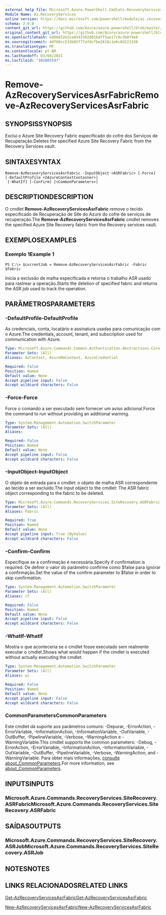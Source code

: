```yaml
---
external help file: Microsoft.Azure.PowerShell.Cmdlets.RecoveryServices.SiteRecovery.dll-Help.xml
Module Name: Az.RecoveryServices
online version: https://docs.microsoft.com/powershell/module/az.recoveryservices/remove-azrecoveryservicesasrfabric
schema: 2.0.0
content_git_url: https://github.com/Azure/azure-powershell/blob/master/src/RecoveryServices/RecoveryServices/help/Remove-AzRecoveryServicesAsrFabric.md
original_content_git_url: https://github.com/Azure/azure-powershell/blob/master/src/RecoveryServices/RecoveryServices/help/Remove-AzRecoveryServicesAsrFabric.md
ms.openlocfilehash: ed06852e2ce0342502d01bd7f5ae17c0c3b8f4e8
ms.sourcegitcommit: 4dfb0cc533b83f77afdcfbe2618c1e6c8d221330
ms.translationtype: MT
ms.contentlocale: pt-BR
ms.lasthandoff: 03/04/2021
ms.locfileid: "101885547"
---
```

# <span data-ttu-id="c89ed-101">Remove-AzRecoveryServicesAsrFabric</span><span class="sxs-lookup"><span data-stu-id="c89ed-101">Remove-AzRecoveryServicesAsrFabric</span></span>

## <span data-ttu-id="c89ed-102">SYNOPSIS</span><span class="sxs-lookup"><span data-stu-id="c89ed-102">SYNOPSIS</span></span>
<span data-ttu-id="c89ed-103">Exclui o Azure Site Recovery Fabric especificado do cofre dos Serviços de Recuperação.</span><span class="sxs-lookup"><span data-stu-id="c89ed-103">Deletes the specified Azure Site Recovery Fabric from the Recovery Services vault.</span></span>

## <span data-ttu-id="c89ed-104">SINTAXE</span><span class="sxs-lookup"><span data-stu-id="c89ed-104">SYNTAX</span></span>

```
Remove-AzRecoveryServicesAsrFabric -InputObject <ASRFabric> [-Force] [-DefaultProfile <IAzureContextContainer>]
 [-WhatIf] [-Confirm] [<CommonParameters>]
```

## <span data-ttu-id="c89ed-105">DESCRIPTION</span><span class="sxs-lookup"><span data-stu-id="c89ed-105">DESCRIPTION</span></span>
<span data-ttu-id="c89ed-106">O cmdlet **Remove-AzRecoveryServicesAsrFabric** remove o tecido especificado de Recuperação de Site do Azure do cofre de serviços de recuperação.</span><span class="sxs-lookup"><span data-stu-id="c89ed-106">The **Remove-AzRecoveryServicesAsrFabric** cmdlet removes the specified Azure Site Recovery fabric from the Recovery services vault.</span></span>

## <span data-ttu-id="c89ed-107">EXEMPLOS</span><span class="sxs-lookup"><span data-stu-id="c89ed-107">EXAMPLES</span></span>

### <span data-ttu-id="c89ed-108">Exemplo 1</span><span class="sxs-lookup"><span data-stu-id="c89ed-108">Example 1</span></span>
```
PS C:\> $currentJob = Remove-AzRecoveryServicesAsrFabric -Fabric $Fabric
```

<span data-ttu-id="c89ed-109">Inicia a exclusão de malha especificada e retorna o trabalho ASR usado para rastrear a operação.</span><span class="sxs-lookup"><span data-stu-id="c89ed-109">Starts the deletion of specified fabric and returns the ASR job used to track the operation.</span></span>

## <span data-ttu-id="c89ed-110">PARÂMETROS</span><span class="sxs-lookup"><span data-stu-id="c89ed-110">PARAMETERS</span></span>

### <span data-ttu-id="c89ed-111">-DefaultProfile</span><span class="sxs-lookup"><span data-stu-id="c89ed-111">-DefaultProfile</span></span>
<span data-ttu-id="c89ed-112">As credenciais, conta, locatário e assinatura usadas para comunicação com o Azure.</span><span class="sxs-lookup"><span data-stu-id="c89ed-112">The credentials, account, tenant, and subscription used for communication with Azure.</span></span>


```yaml
Type: Microsoft.Azure.Commands.Common.Authentication.Abstractions.Core.IAzureContextContainer
Parameter Sets: (All)
Aliases: AzContext, AzureRmContext, AzureCredential

Required: False
Position: Named
Default value: None
Accept pipeline input: False
Accept wildcard characters: False
```

### <span data-ttu-id="c89ed-113">-Force</span><span class="sxs-lookup"><span data-stu-id="c89ed-113">-Force</span></span>
<span data-ttu-id="c89ed-114">Force o comando a ser executado sem fornecer um aviso adicional.</span><span class="sxs-lookup"><span data-stu-id="c89ed-114">Force the command to run without providing an additional warning.</span></span>

```yaml
Type: System.Management.Automation.SwitchParameter
Parameter Sets: (All)
Aliases:

Required: False
Position: Named
Default value: None
Accept pipeline input: False
Accept wildcard characters: False
```

### <span data-ttu-id="c89ed-115">-InputObject</span><span class="sxs-lookup"><span data-stu-id="c89ed-115">-InputObject</span></span>
<span data-ttu-id="c89ed-116">O objeto de entrada para o cmdlet: o objeto de malha ASR correspondente ao tecido a ser excluído.</span><span class="sxs-lookup"><span data-stu-id="c89ed-116">The input object to the cmdlet: The ASR fabric object corresponding to the fabric to be deleted.</span></span>

```yaml
Type: Microsoft.Azure.Commands.RecoveryServices.SiteRecovery.ASRFabric
Parameter Sets: (All)
Aliases: Fabric

Required: True
Position: Named
Default value: None
Accept pipeline input: True (ByValue)
Accept wildcard characters: False
```

### <span data-ttu-id="c89ed-117">-Confirm</span><span class="sxs-lookup"><span data-stu-id="c89ed-117">-Confirm</span></span>
<span data-ttu-id="c89ed-118">Especifique se a confirmação é necessária.</span><span class="sxs-lookup"><span data-stu-id="c89ed-118">Specify if confirmation is required.</span></span> <span data-ttu-id="c89ed-119">De definir o valor do parâmetro confirme como $false para ignorar a confirmação.</span><span class="sxs-lookup"><span data-stu-id="c89ed-119">Set the value of the confirm parameter to $false in order to skip confirmation.</span></span>

```yaml
Type: System.Management.Automation.SwitchParameter
Parameter Sets: (All)
Aliases: cf

Required: False
Position: Named
Default value: None
Accept pipeline input: False
Accept wildcard characters: False
```

### <span data-ttu-id="c89ed-120">-WhatIf</span><span class="sxs-lookup"><span data-stu-id="c89ed-120">-WhatIf</span></span>
<span data-ttu-id="c89ed-121">Mostra o que aconteceria se o cmdlet fosse executado sem realmente executar o cmdlet.</span><span class="sxs-lookup"><span data-stu-id="c89ed-121">Shows what would happen if the cmdlet is executed without actually executing the cmdlet.</span></span>

```yaml
Type: System.Management.Automation.SwitchParameter
Parameter Sets: (All)
Aliases: wi

Required: False
Position: Named
Default value: None
Accept pipeline input: False
Accept wildcard characters: False
```

### <span data-ttu-id="c89ed-122">CommonParameters</span><span class="sxs-lookup"><span data-stu-id="c89ed-122">CommonParameters</span></span>
<span data-ttu-id="c89ed-123">Este cmdlet dá suporte aos parâmetros comuns: -Depurar, -ErrorAction, -ErrorVariable, -InformationAction, -InformationVariable, -OutVariable, -OutBuffer, -PipelineVariable, -Verbose, -WarningAction e -WarningVariable.</span><span class="sxs-lookup"><span data-stu-id="c89ed-123">This cmdlet supports the common parameters: -Debug, -ErrorAction, -ErrorVariable, -InformationAction, -InformationVariable, -OutVariable, -OutBuffer, -PipelineVariable, -Verbose, -WarningAction, and -WarningVariable.</span></span> <span data-ttu-id="c89ed-124">Para obter mais informações, [consulte about_CommonParameters](http://go.microsoft.com/fwlink/?LinkID=113216).</span><span class="sxs-lookup"><span data-stu-id="c89ed-124">For more information, see [about_CommonParameters](http://go.microsoft.com/fwlink/?LinkID=113216).</span></span>

## <span data-ttu-id="c89ed-125">INPUTS</span><span class="sxs-lookup"><span data-stu-id="c89ed-125">INPUTS</span></span>

### <span data-ttu-id="c89ed-126">Microsoft.Azure.Commands.RecoveryServices.SiteRecovery.ASRFabric</span><span class="sxs-lookup"><span data-stu-id="c89ed-126">Microsoft.Azure.Commands.RecoveryServices.SiteRecovery.ASRFabric</span></span>

## <span data-ttu-id="c89ed-127">SAÍDAS</span><span class="sxs-lookup"><span data-stu-id="c89ed-127">OUTPUTS</span></span>

### <span data-ttu-id="c89ed-128">Microsoft.Azure.Commands.RecoveryServices.SiteRecovery.ASRJob</span><span class="sxs-lookup"><span data-stu-id="c89ed-128">Microsoft.Azure.Commands.RecoveryServices.SiteRecovery.ASRJob</span></span>

## <span data-ttu-id="c89ed-129">NOTES</span><span class="sxs-lookup"><span data-stu-id="c89ed-129">NOTES</span></span>

## <span data-ttu-id="c89ed-130">LINKS RELACIONADOS</span><span class="sxs-lookup"><span data-stu-id="c89ed-130">RELATED LINKS</span></span>

[<span data-ttu-id="c89ed-131">Get-AzRecoveryServicesAsrFabric</span><span class="sxs-lookup"><span data-stu-id="c89ed-131">Get-AzRecoveryServicesAsrFabric</span></span>](./Get-AzRecoveryServicesAsrFabric.md)

[<span data-ttu-id="c89ed-132">New-AzRecoveryServicesAsrFabric</span><span class="sxs-lookup"><span data-stu-id="c89ed-132">New-AzRecoveryServicesAsrFabric</span></span>](./New-AzRecoveryServicesAsrFabric.md)
